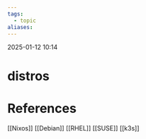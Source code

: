 ```yaml
---
tags:
  - topic
aliases:
---
```

2025-01-12 10:14
# distros

# References
[[Nixos]]
[[Debian]]
[[RHEL]]
[[SUSE]]
[[k3s]]